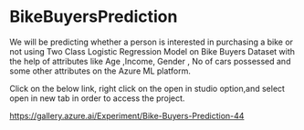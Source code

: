 # BikeBuyersPrediction
We will be predicting whether a person is interested in purchasing a bike or not using Two Class Logistic Regression Model on Bike Buyers Dataset with the help of attributes like Age ,Income, Gender , No of cars possessed and some other attributes on the Azure ML platform.

Click on the below link, right click on the open in studio option,and select open in new tab in order to access the project.

  https://gallery.azure.ai/Experiment/Bike-Buyers-Prediction-44

